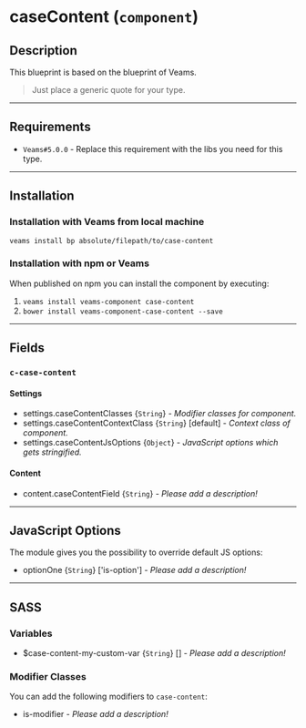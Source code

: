 
# caseContent (`component`)

## Description

This blueprint is based on the blueprint of Veams.

> Just place a generic quote for your type.

-----------

## Requirements
- `Veams#5.0.0` - Replace this requirement with the libs you need for this type.

-----------

## Installation

### Installation with Veams from local machine

`veams install bp absolute/filepath/to/case-content`

### Installation with npm or Veams

When published on npm you can install the component by executing:

1. `veams install veams-component case-content`
2. `bower install veams-component-case-content --save`

-----------

## Fields

### `c-case-content`

#### Settings
- settings.caseContentClasses {`String`} - _Modifier classes for component._
- settings.caseContentContextClass {`String`} [default] - _Context class of component._ 
- settings.caseContentJsOptions {`Object`} - _JavaScript options which gets stringified._

#### Content
- content.caseContentField {`String`} - _Please add a description!_

-------------

## JavaScript Options

The module gives you the possibility to override default JS options:

- optionOne {`String`} ['is-option'] - _Please add a description!_

------------

## SASS

### Variables

- $case-content-my-custom-var {`String`} [] - _Please add a description!_

### Modifier Classes

You can add the following modifiers to `case-content`:
- is-modifier - _Please add a description!_
